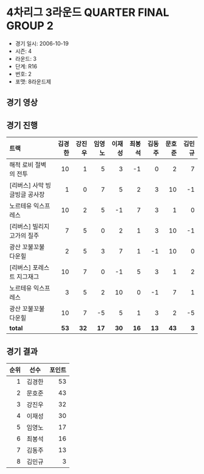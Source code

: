 # 4차리그 3라운드 QUARTER FINAL GROUP 2

- 경기 일시: 2006-10-19
- 시즌: 4
- 라운드: 3
- 단계: R16
- 번호: 2
- 포맷: 8라운드제





## 경기 영상
## 경기 진행

| 트랙 | 김경한 | 강진우 | 임영노 | 이재성 | 최봉석 | 김동주 | 문호준 | 김민규 |
|:---|---:|---:|---:|---:|---:|---:|---:|---:|
| 해적 로비 절벽의 전투 | 10 | 1 | 5 | 3 | -1 | 0 | 2 | 7 |
| [리버스] 사막 빙글빙글 공사장 | 1 | 0 | 7 | 5 | 2 | 3 | 10 | -1 |
| 노르테유 익스프레스 | 10 | 2 | 5 | -1 | 7 | 3 | 1 | 0 |
| [리버스] 빌리지 고가의 질주 | 7 | 5 | 0 | 2 | 1 | 3 | 10 | -1 |
| 광산 꼬불꼬불 다운힐 | 2 | 5 | 3 | 7 | 1 | -1 | 10 | 0 |
| [리버스] 포레스트 지그재그 | 10 | 7 | 0 | -1 | 5 | 3 | 1 | 2 |
| 노르테유 익스프레스 | 3 | 5 | 2 | 10 | 0 | -1 | 7 | 1 |
| 광산 꼬불꼬불 다운힐 | 10 | 7 | -5 | 5 | 1 | 3 | 2 | -5 |
| __total__ | __53__ | __32__ | __17__ | __30__ | __16__ | __13__ | __43__ | __3__ |




## 경기 결과

| 순위 | 선수 | 포인트 |
|---:|:---:|---:|
| 1 | 김경한 | 53 |
| 2 | 문호준 | 43 |
| 3 | 강진우 | 32 |
| 4 | 이재성 | 30 |
| 5 | 임영노 | 17 |
| 6 | 최봉석 | 16 |
| 7 | 김동주 | 13 |
| 8 | 김민규 | 3 |

